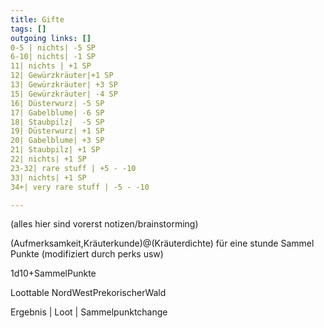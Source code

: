 ```yaml
---
title: Gifte  
tags: []
outgoing links: []  
0-5 | nichts| -5 SP
6-10| nichts| -1 SP
11| nichts | +1 SP
12| Gewürzkräuter|+1 SP
13| Gewürzkräuter| +3 SP
15| Gewürzkräuter| -4 SP
16| Düsterwurz| -5 SP
17| Gabelblume| -6 SP
18| Staubpilz|  -5 SP
19| Düsterwurz| +1 SP
20| Gabelblume| +3 SP
21| Staubpilz| +1 SP
22| nichts| +1 SP
23-32| rare stuff | +5 - -10
33| nichts| +1 SP
34+| very rare stuff | -5 - -10

---
```


(alles hier sind vorerst notizen/brainstorming)

(Aufmerksamkeit,Kräuterkunde)@(Kräuterdichte) für eine stunde
Sammel Punkte (modifiziert durch perks usw)

1d10+SammelPunkte

Loottable NordWestPrekorischerWald

Ergebnis | Loot | Sammelpunktchange  

